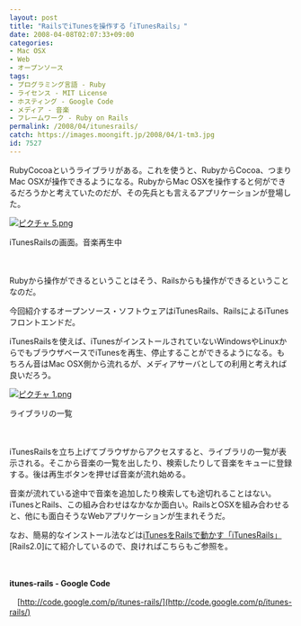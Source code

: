 ```yaml
---
layout: post
title: "RailsでiTunesを操作する「iTunesRails」"
date: 2008-04-08T02:07:33+09:00
categories:
- Mac OSX
- Web
- オープンソース
tags: 
- プログラミング言語 - Ruby
- ライセンス - MIT License
- ホスティング - Google Code
- メディア - 音楽
- フレームワーク - Ruby on Rails
permalink: /2008/04/itunesrails/
catch: https://images.moongift.jp/2008/04/1-tm3.jpg
id: 7527
---
```

RubyCocoaというライブラリがある。これを使うと、RubyからCocoa、つまりMac OSXが操作できるようになる。RubyからMac OSXを操作すると何ができるだろうかと考えていたのだが、その先兵とも言えるアプリケーションが登場した。

  

[![ピクチャ 5.png](https://images.moongift.jp/2008/04/5-tm.jpg)](https://images.moongift.jp/2008/04/51.jpg)  
  
iTunesRailsの画面。音楽再生中

  

　

  

Rubyから操作ができるということはそう、Railsからも操作ができるということなのだ。

  

今回紹介するオープンソース・ソフトウェアはiTunesRails、RailsによるiTunesフロントエンドだ。

  
  
<!--more-->  

iTunesRailsを使えば、iTunesがインストールされていないWindowsやLinuxからでもブラウザベースでiTunesを再生、停止することができるようになる。もちろん音はMac OSX側から流れるが、メディアサーバとしての利用と考えれば良いだろう。

  

[![ピクチャ 1.png](https://images.moongift.jp/2008/04/1-tm3.jpg)](https://images.moongift.jp/2008/04/19.jpg)  
  
ライブラリの一覧

  

　

  

iTunesRailsを立ち上げてブラウザからアクセスすると、ライブラリの一覧が表示される。そこから音楽の一覧を出したり、検索したりして音楽をキューに登録する。後は再生ボタンを押せば音楽が流れ始める。

  

音楽が流れている途中で音楽を追加したり検索しても途切れることはない。iTunesとRails、この組み合わせはなかなか面白い。RailsとOSXを組み合わせると、他にも面白そうなWebアプリケーションが生まれそうだ。

  

なお、簡易的なインストール法などは[iTunesをRailsで動かす「iTunesRails」](http://rails20.jp/2008/04/itunesrails/)[Rails2.0]にて紹介しているので、良ければこちらもご参照を。

  

　

  

**itunes-rails - Google Code**  
  
　[http://code.google.com/p/itunes-rails/](http://code.google.com/p/itunes-rails/)

  

